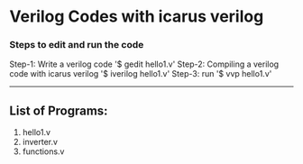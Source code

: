 # Verilog Codes with icarus verilog 

### Steps to edit and run the code
Step-1: Write a verilog code
'$ gedit hello1.v'
Step-2: Compiling a verilog code with icarus verilog
'$ iverilog hello1.v'
Step-3: run
'$ vvp hello1.v'

---

## List of Programs:

1. hello1.v
2. inverter.v
3. functions.v

